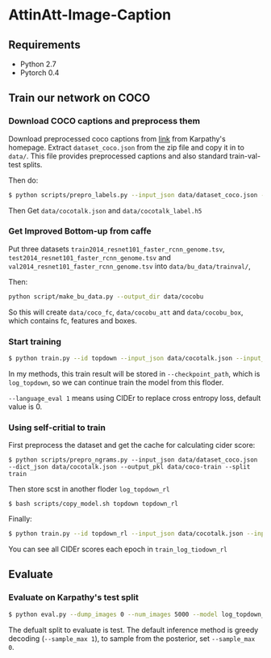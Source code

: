 # AttinAtt-Image-Caption

## Requirements
- Python 2.7
- Pytorch 0.4

## Train our network on COCO

### Download COCO captions and preprocess them

Download preprocessed coco captions from [link](http://cs.stanford.edu/people/karpathy/deepimagesent/caption_datasets.zip) from Karpathy's homepage. Extract `dataset_coco.json` from the zip file and copy it in to `data/`. This file provides preprocessed captions and also standard train-val-test splits.

Then do:

```bash
$ python scripts/prepro_labels.py --input_json data/dataset_coco.json --output_json data/cocotalk.json --output_h5 data/cocotalk
```

Then Get `data/cocotalk.json` and `data/cocotalk_label.h5`

### Get Improved Bottom-up from caffe

Put three datasets `train2014_resnet101_faster_rcnn_genome.tsv`, `test2014_resnet101_faster_rcnn_genome.tsv` and `val2014_resnet101_faster_rcnn_genome.tsv` into `data/bu_data/trainval/`, 

Then:

```bash
python script/make_bu_data.py --output_dir data/cocobu
```

So this will create `data/coco_fc`, `data/cocobu_att` and `data/cocobu_box`, which contains fc, features and boxes.

### Start training

```bash
$ python train.py --id topdown --input_json data/cocotalk.json --input_fc_dir data/cocotalk_fc --input_att_dir data/cocotalk_att --input_label_h5 data/cocotalk_label.h5 --batch_size 10 --learning_rate 5e-4 --learning_rate_decay_start 0 --scheduled_sampling_start 0 --checkpoint_path log_topdown --save_checkpoint_every 2000 --val_images_use 5000 --max_epochs 50  
```

In my methods, this train result will be stored in `--checkpoint_path`, which is `log_topdown`, so we can continue train the model from this floder.

`--language_eval 1` means using CIDEr to replace cross entropy loss, default value is 0.


### Using self-critial to train

First preprocess the dataset and get the cache for calculating cider score:

```
$ python scripts/prepro_ngrams.py --input_json data/dataset_coco.json --dict_json data/cocotalk.json --output_pkl data/coco-train --split train
```

Then store scst in another floder `log_topdown_rl`

```
$ bash scripts/copy_model.sh topdown topdown_rl
```

Finally:

```bash
$ python train.py --id topdown_rl --input_json data/cocotalk.json --input_fc_dir data/cocotalk_fc --input_att_dir data/cocotalk_att --input_label_h5 data/cocotalk_label.h5 --batch_size 10 --learning_rate 5e-5 --start_from log_topdown_rl --checkpoint_path log_topdown_rl --save_checkpoint_every 2000 --language_eval 1 --val_images_use 5000 --self_critical_after 50 --beam_size 2
```

You can see all CIDEr scores each epoch in `train_log_tiodown_rl`

## Evaluate

### Evaluate on Karpathy's test split

```bash
$ python eval.py --dump_images 0 --num_images 5000 --model log_topdown_rl/model-best.pth --infos_path log_topdown_rl/infos_topdown_rl-best.pkl --language_eval 1 --input_json data/cocotalk.json --input_label_h5 data/cocotalk_label.h5 --input_fc_dir data/cocotalk_fc --input_att_dir data/cocotalk_att
```


The defualt split to evaluate is test. The default inference method is greedy decoding (`--sample_max 1`), to sample from the posterior, set `--sample_max 0`.
